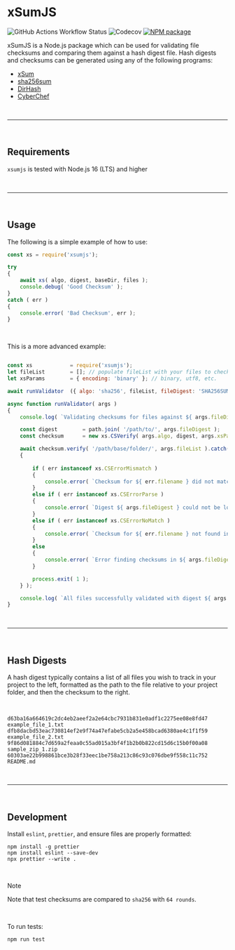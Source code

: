 # xSumJS

![GitHub Actions Workflow Status](https://img.shields.io/github/actions/workflow/status/Aetherinox/xsumjs/npm-tests.yml?logo=github&label=Tests&color=%23de1f6f)
![Codecov](https://img.shields.io/codecov/c/github/Aetherinox/xsumjs?token=MPAVASGIOG&logo=codecov&logoColor=FFFFFF&label=Coverage&color=354b9e)
[![NPM package](https://img.shields.io/npm/v/xsumjs)](https://npm.im/xsumjs)

xSumJS is a Node.js package which can be used for validating file checksums and comparing them against a hash digest file. Hash digests and checksums can be generated using any of the following programs:

-   [xSum](https://github.com/Aetherinox/xsum-hash-utility)
-   [sha256sum](https://help.ubuntu.com/community/HowToSHA256SUM)
-   [DirHash](https://idrassi.github.io/DirHash/)
-   [CyberChef](https://gchq.github.io/CyberChef/)

<br />

---

<br />

## Requirements

`xsumjs` is tested with Node.js 16 (LTS) and higher

<br />

---

<br />

## Usage
The following is a simple example of how to use:

```javascript
const xs = require('xsumjs');

try
{
    await xs( algo, digest, baseDir, files );
    console.debug( 'Good Checksum' );
}
catch ( err )
{
    console.error( 'Bad Checksum', err );
}
```

<br />

This is a more advanced example:

```javascript

const xs            = require('xsumjs');
let fileList        = []; // populate fileList with your files to check
let xsParams        = { encoding: 'binary' }; // binary, utf8, etc.

await runValidator  ({ algo: 'sha256', fileList, fileDigest: 'SHA256SUM.txt', xsParams });

async function runValidator( args )
{
    console.log( `Validating checksums for files against ${ args.fileDigest }` );

    const digest        = path.join( '/path/to/', args.fileDigest );
    const checksum      = new xs.CSVerify( args.algo, digest, args.xsParams );

    await checksum.verify( '/path/base/folder/', args.fileList ).catch( err =>
    {
        
        if ( err instanceof xs.CSErrorMismatch )
        {
            console.error( `Checksum for ${ err.filename } did not match digest ${ args.fileDigest }` );
        }
        else if ( err instanceof xs.CSErrorParse )
        {
            console.error( `Digest ${ args.fileDigest } could not be loaded`, err );
        }
        else if ( err instanceof xs.CSErrorNoMatch )
        {
            console.error( `Checksum for ${ err.filename } not found in digest ${ args.fileDigest }` );
        }
        else
        {
            console.error( `Error finding checksums in ${ args.fileDigest }`, err );
        }

        process.exit( 1 );
    } );

    console.log( `All files successfully validated with digest ${ args.fileDigest }` );
}
```

<br />

---

<br />

## Hash Digests
A hash digest typically contains a list of all files you wish to track in your project to the left, formatted as the path to the file relative to your project folder, and then the checksum to the right.

<br />

```
d63ba16a664619c2dc4eb2aeef2a2e64cbc7931b831e0adf1c2275ee08e8fd47  example_file_1.txt
dfb8dacbd53eac730814ef2e9f74a47efabe5cb2a5e458bcad6380ae4c1f1f59  example_file_2.txt
9f86d081884c7d659a2feaa0c55ad015a3bf4f1b2b0b822cd15d6c15b0f00a08  sample_zip_1.zip
60303ae22b998861bce3b28f33eec1be758a213c86c93c076dbe9f558c11c752  README.md
```

<br />

---

<br />

## Development

Install `eslint`, `prettier`, and ensure files are properly formatted:

```shell
npm install -g prettier
npm install eslint --save-dev
npx prettier --write .
```

<br />

> [!NOTE]
> Note that test checksums are compared to `sha256` with `64 rounds`.

<br />

To run tests:
```shell
npm run test
```
